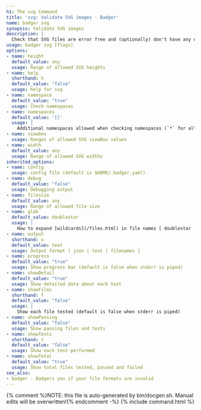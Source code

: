 ```yaml
---
h1: The svg Command
title: 'svg: Validate SVG images - Badger'
name: badger svg
synopsis: Validate SVG images
description: |
  Check that SVG files are error free and (optionally) don't have any undesirable things in them.
usage: badger svg [flags]
options:
- name: height
  default_value: any
  usage: Range of allowed SVG heights
- name: help
  shorthand: h
  default_value: "false"
  usage: help for svg
- name: namespace
  default_value: "true"
  usage: Check namespaces
- name: namespaces
  default_value: '[]'
  usage: |
    Additional namespaces allowed when checking namespaces (`*` for all)
- name: viewbox
  usage: Ranges of allowed SVG viewBox values
- name: width
  default_value: any
  usage: Range of allowed SVG widths
inherited_options:
- name: config
  usage: config file (default is $HOME/.badger.yaml)
- name: debug
  default_value: "false"
  usage: Debugging output
- name: filesize
  default_value: any
  usage: Range of allowed file size
- name: glob
  default_value: doublestar
  usage: |
    How to expand [wildcards](/files.html) in file names [ doublestar | golang | none ]
- name: output
  shorthand: o
  default_value: text
  usage: Output format [ json | text | filenames ]
- name: progress
  default_value: "true"
  usage: Show progress bar (default is false when stderr is piped)
- name: showDetail
  default_value: "true"
  usage: Show detailed data about each test
- name: showFiles
  shorthand: f
  default_value: "false"
  usage: |
    Show each file tested (default is false when stderr is piped)
- name: showPassing
  default_value: "false"
  usage: Show passing files and tests
- name: showTests
  shorthand: t
  default_value: "false"
  usage: Show each test performed
- name: showTotal
  default_value: "true"
  usage: Show total files tested, passed and failed
see_also:
- badger - Badgers you if your file formats are invalid
---
```

{% comment %}NOTE: this file is auto-generated by bin/docgen.sh.  Manual edits will be overwritten!{% endcomment -%}
{% include command.html %}
